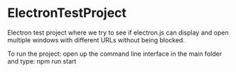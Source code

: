 # ElectronTestProject
Electron test project where we try to see if electron.js can display and open multiple windows with different URLs without being blocked.  



To run the project:
open up the command line interface in the main folder and type: npm run start
